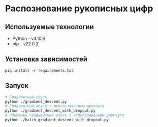 # Распознование рукописных цифр
## Используемые технологии
* Python - v3.10.6
* pip - v22.0.2

## Установка зависимостей
~~~
pip install -r requirements.txt
~~~

## Запуск
~~~bash
# Градиентный спуск
python ./gradient_descent.py
# Градиентный спуск с использованием дропаута
python ./gradient_descent_with_dropout.py
# Пакетный градиентный спуск с использованием дропаута
python ./batch_gradient_descent_with_dropout.py
~~~